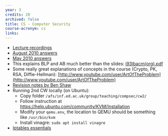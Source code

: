 ```yaml
---
year: 3
credits: 20
archived: false
title: CS - Computer Security
course-acronym: cs
links:
---
```


- [Lecture recordings](https://echo360.org.uk/section/25caf1e5-172e-424e-8490-d6bb4a93b904/home) 
- [August 2010 answers](http://mess.ninjalith.com/cs/exams/2010_resit)
- [May 2010 answers](https://docs.google.com/document/d/1u0d0ybDWt_V0Of9sZMqxwg1tyuVzsdKAkrx6Wq31FK8/edit?usp=sharing)
- This explains BLP and AB much better than the slides: [i93lbacm(org).pdf](http://profsandhu.com/journals/computer/i93lbacm(org).pdf)
- Some really great explanations of concepts in the course (Crypto, PK, RSA, Diffie-Hellman): [http://www.youtube.com/user/ArtOfTheProblem](http://www.youtube.com/user/ArtOfTheProblem)
- [Revision notes by Ben Shaw](https://github.com/benshaaw/revision/tree/master/CS)
- Running 2nd CW locally (on Ubuntu): 
  - Copy folder ``/afs/inf.ed.ac.uk/group/teaching/compsec/cw2/`` 
  - Follow instruction at https://help.ubuntu.com/community/KVM/Installation
  - Modify your ``qemu.env``, the location to QEMU should be something like ``/usr/bin/kvm``
  - Install vinagre: ``sudo apt install vinagre``
- [Iptables essentials](https://www.digitalocean.com/community/tutorials/iptables-essentials-common-firewall-rules-and-commands)

